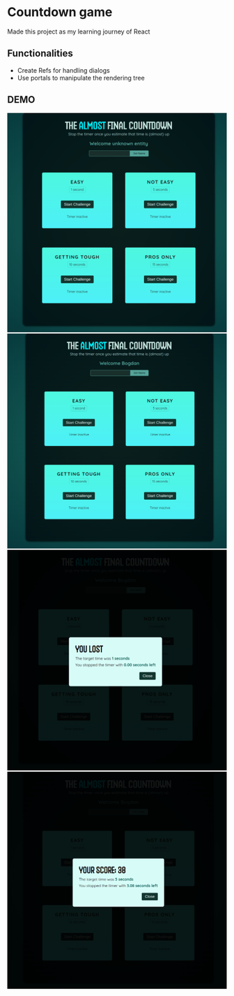 # Countdown game

Made this project as my learning journey of React

## Functionalities
  * Create Refs for handling dialogs
  * Use portals to manipulate the rendering tree


## DEMO

![Default](https://github.com/bogdy9912/countdown-game/blob/main/demo/countdown-image-1.png)
![Update name](https://github.com/bogdy9912/countdown-game/blob/main/demo/countdown-image-2.png)
![Losing by timeout](https://github.com/bogdy9912/countdown-game/blob/main/demo/countdown-image-3.png)
![Winnig](https://github.com/bogdy9912/countdown-game/blob/main/demo/countdown-image-4.png)
